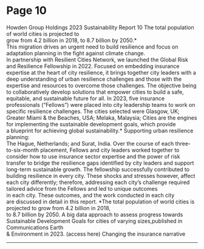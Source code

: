 # Page 10

 Howden Group Holdings 2023 Sustainability Report 
10
The total population of world cities is projected to  
grow from 4.2 billion in 2018, to 8.7 billion by 2050.*  
This migration drives an urgent need to build resilience 
and focus on adaptation planning in the fight against 
climate change.  
In partnership with Resilient Cities Network, we launched 
the Global Risk and Resilience Fellowship in 2022. 
Focused on embedding insurance expertise at the heart 
of city resilience, it brings together city leaders with a 
deep understanding of urban resilience challenges and 
those with the expertise and resources to overcome 
those challenges. The objective being to collaboratively 
develop solutions that empower cities to build a safe, 
equitable, and sustainable future for all. 
In 2023, five insurance professionals (“Fellows”) were 
placed into city leadership teams to work on specific 
resilience challenges. The cities selected were Glasgow, 
UK; Greater Miami & the Beaches, USA; Melaka, Malaysia; 
Cities are the engines for implementing the 
sustainable development goals, which provide  
a blueprint for achieving global sustainability.*
Supporting urban 
resilience planning:  
The Hague, Netherlands; and Surat, India. Over the 
course of each three-to-six-month placement, Fellows 
and city leaders worked together to consider how to 
use insurance sector expertise and the power of risk 
transfer to bridge the resilience gaps identified by city 
leaders and support long-term sustainable growth. 
The fellowship successfully contributed to building 
resilience in every city. These shocks and stresses 
however, affect each city differently; therefore, 
addressing each city’s challenge required tailored 
advice from the Fellows and led to unique outcomes  
in each city. 
These outcomes, and the work conducted in each city  
are discussed in detail in this report. 
*The total population of world cities is projected to grow from 4.2 billion in 2018,  
to 8.7 billion by 2050. A big data approach to assess progress towards Sustainable 
Development Goals for cities of varying sizes,published in Communications Earth  
& Environment in 2023. (access here)
Changing the insurance narrative


---